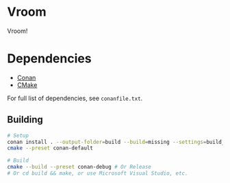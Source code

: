 # Vroom
Vroom!

# Dependencies
* [Conan](https://github.com/conan-io/conan)
* [CMake](https://cmake.org/)

For full list of dependencies, see `conanfile.txt`.

## Building
```bash
# Setup
conan install . --output-folder=build --build=missing --settings=build_type=Debug # Or Release
cmake --preset conan-default

# Build
cmake --build --preset conan-debug # Or Release
# Or cd build && make, or use Microsoft Visual Studio, etc.
```
